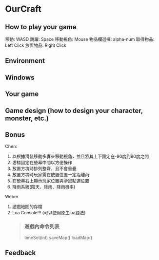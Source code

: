 # OurCraft

## How to play your game
移動: WASD
跳躍: Space
移動視角: Mouse
物品欄選擇: alpha-num
取得物品: Left Click
放置物品: Right Click

## Environment
## Windows

## Your game

## Game design (how to design your character, monster, etc.)

## Bonus
Chen:
1. 以根據滑鼠移動多寡來移動視角，並且將其上下固定在-90度到90度之間
2. 游標固定在螢幕中間以方便操作
3. 放置方塊時排列整齊，且不會重疊
4. 放置方塊時玩家需在放置位置一定距離內
5. 在螢幕右上顯示玩家位置與滑鼠點選位置
6. 降雨系統(陰天、降雨、降雨機率)

Weber
1. 遊戲地圖的存檔
2. Lua Console!!! (可以使用原生lua語法)
    > ### 遊戲內命令列表
    > timeSet(int)
    > saveMap()
    > loadMap()

## Feedback
